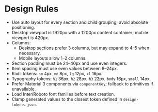 # Design Rules

- Use auto layout for every section and child grouping; avoid absolute positioning.
- Desktop viewport is 1920px with a 1200px content container; mobile viewport is 420px.
- Columns:
  - Desktop sections prefer 3 columns, but may expand to 4–5 when necessary.
  - Mobile layouts allow 1–2 columns.
- Section padding must be 24–40px and use even integers.
- Item spacing must use even values between 8–24px.
- Radii tokens: `sm` 4px, `md` 8px, `lg` 12px, `xl` 16px.
- Typography tokens: `h1` 36px, `h2` 28px, `h3` 22px, `body` 16px, `small` 14px.
- Prefer Material 3 components via `componentKey`; fallback to primitives if unavailable.
- Load Inter/Roboto font families before text creation.
- Clamp generated values to the closest token defined in `design-tokens.json`.
